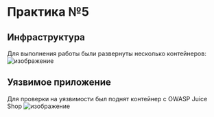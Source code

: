 # Практика №5
## Инфраструктура
Для выполнения работы были развернуты несколько контейнеров:
![изображение](https://github.com/user-attachments/assets/1dae2bf1-62d0-44e4-b690-580c6a3e7a0f)
## Уязвимое приложение
Для проверки на уязвимости был поднят контейнер с OWASP Juice Shop
![изображение](https://github.com/user-attachments/assets/069f1d34-074a-4139-9cd5-90e2dc6737c2)
